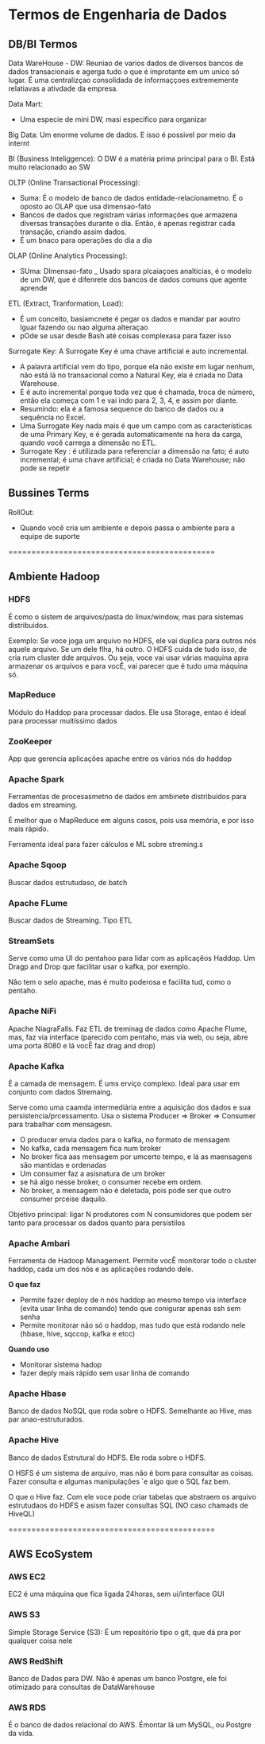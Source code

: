 # Termos de Engenharia de Dados

## DB/BI Termos

Data WareHouse - DW: Reuniao de varios dados de diversos bancos de dados transacionais e agerga tudo o que é improtante em um unico só lugar. É uma centralizçao consolidada de informaççoes extrememente relatiavas a ativdade da empresa.

Data Mart:
+ Uma especie de mini DW, masi especifico para organizar

Big Data: Um enorme volume de dados. E isso é possivel por meio da internt

BI (Business Inteliggence): O DW é a matéria prima  principal para o BI. Está muito relacionado ao SW

OLTP (Online Transactional Processing): 
+ Suma: É o modelo de banco de dados entidade-relacionametno. É o oposto ao OLAP que usa dimensao-fato
+ Bancos de dados que registram várias informações que armazena diversas transaçôes durante o dia. Entâo, é apenas registrar cada transaçâo, criando assim dados.
+ É um bnaco para operaçôes do dia a dia

OLAP (Online Analytics Processing):
+ SUma: DImensao-fato
_ Usado spara plcaiaçoes analticias, é o modelo de um DW, que é difenrete dos bancos de dados comuns que agente aprende

ETL (Extract, Tranformation, Load):
+ É um conceito, basiamcnete é pegar os dados e mandar par aoutro lguar fazendo ou nao alguma alteraçao
+ pOde se usar desde Bash até coisas complexasa para fazer isso

Surrogate Key: A Surrogate Key é uma chave artificial e auto incremental.
+ A palavra artificial vem do tipo, porque ela não existe em lugar nenhum, não está lá no transacional como a Natural Key, ela é criada no Data Warehouse.
+ E é auto incremental porque toda vez que é chamada, troca de número, então ela começa com 1 e vai indo para 2, 3, 4, e assim por diante.
+ Resumindo: ela é a famosa sequence do banco de dados ou a sequência no Excel.
+ Uma Surrogate Key nada mais é que um campo com as características de uma Primary Key, e é gerada automaticamente na hora da carga, quando você carrega a dimensão no ETL.
+  Surrogate Key : é utilizada para referenciar a dimensão na fato; é auto incremental; é uma chave artificial; é criada no Data Warehouse; não pode se repetir

## Bussines Terms

RollOut:
+ Quando você cria um ambiente e depois passa o ambiente para a equipe de suporte

=============================================

## Ambiente Hadoop

### HDFS

É como o sistem de arquivos/pasta do linux/window, mas para sistemas distribuidos.

Exemplo: Se voce joga um arquivo no HDFS, ele vai duplica para outros nós aquele arquivo. Se um dele flha, há outro. O HDFS cuida de tudo isso, de cria rum cluster dde arquivos. Ou seja, voce vai usar várias maquina apra armazenar os arquivos e para vocÊ, vai parecer que é tudo uma máquina só.

### MapReduce

Módulo do Haddop para processar dados. Ele usa Storage, entao é ideal para processar muitíssimo dados

### ZooKeeper

App que gerencia aplicaçôes apache entre os vários nós do haddop

### Apache Spark

Ferramentas de procesasmetno de dados em ambinete distribuidos para dados em streaming.

É melhor que o MapReduce em alguns casos, pois usa memória, e por isso mais rápido.

Ferramenta ideal para fazer cálculos e ML sobre streming.s

### Apache Sqoop

Buscar dados estrutudaso, de batch

### Apache FLume

Buscar dados de Streaming. Tipo ETL

### StreamSets

Serve como uma UI do pentahoo para lidar com as aplicaçêos Haddop. Um Dragp and Drop que facilitar usar o kafka, por exemplo.

Nâo tem o selo apache, mas é muito poderosa e facilita tud, como o pentaho.

### Apache NiFi

Apache NiagraFalls. Faz ETL de treminag de dados como Apache Flume, mas, faz via interface (parecido com pentaho, mas via web, ou seja, abre uma porta 8080 e lá vocÊ faz drag and drop)

### Apache Kafka

É a camada de mensagem. É ums erviço complexo. Ideal para usar em conjunto com dados Stremaing.

Serve como uma caamda intermediária entre a aquisiçâo dos dados e sua persistencia/prcessamento. Usa o sistema Producer => Broker => Consumer para trabalhar com mensagesn.
+ O producer envia dados para o kafka, no formato de mensagem
+ No kafka, cada mensagem fica num broker
+ No broker fica aas mensagem por umcerto tempo, e lá as maensagens são mantidas e ordenadas
+ Um consumer faz a asisnatura de um broker
+ se há algo nesse broker, o consumer recebe em ordem.
+ No broker, a mensagem não é deletada, pois pode ser que outro consumer prceise daquilo.

Objetivo principal: ligar N produtores com N consumidores que podem ser tanto para processar os dados quanto para persistilos

### Apache Ambari

Ferramenta de Hadoop Management. Permite vocÊ monitorar todo o cluster haddop, cada um dos nós e as aplicaçôes rodando dele.

**O que faz**
+ Permite fazer deploy de n nós haddop ao mesmo tempo via interface (evita usar linha de comando) tendo que conigurar apenas ssh sem senha
+ Permite monitorar não só o haddop, mas tudo que está rodando nele (hbase, hive, sqccop, kafka e etcc)

**Quando uso**
+ Monitorar sistema hadop
+ fazer deply mais rápido sem usar linha de comando

### Apache Hbase

Banco de dados NoSQL que roda sobre o HDFS. Semelhante ao Hive, mas par anao-estruturados.

### Apache Hive

Banco de dados Estrutural do HDFS. Ele roda sobre o HDFS.

O HSFS é um sistema de arquivo, mas nâo é bom para consultar as coisas. Fazer consulta e algumas manipulaçôes ´e algo que o SQL faz bem.

O que o Hive faz. Com ele voce pode criar tabelas que abstraem os arquivo estrutudaos do HDFS e asism fazer consultas SQL (NO caso chamads de HiveQL)


=============================================

## AWS EcoSystem

### AWS EC2

EC2 é uma máquina que fica ligada 24horas, sem ui/interface GUI

### AWS S3

Simple Storage Service (S3): É um repositório tipo o git, que dá pra por qualquer coisa nele

### AWS RedShift

Banco de Dados para DW. Não é apenas um banco Postgre, ele foi otimizado para consultas de DataWarehouse

### AWS RDS

É o banco de dados relacional do AWS. Émontar lá um MySQL, ou Postgre da vida.

